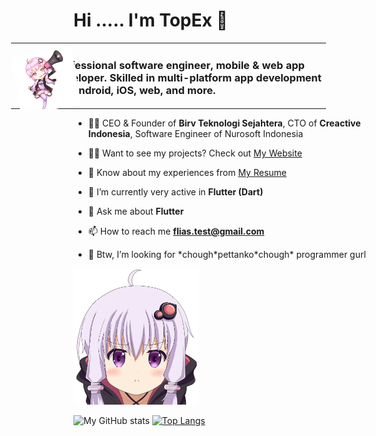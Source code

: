 <h1>Hi ..... I'm TopEx 👋</h1>

<table style="margin-left: -100px">
  <tbody>
    <tr>
      <td><img src="yukari/yukari_by_sairalina-d8jsywr.png?raw=true" width="300" style="transform: rotate(-10deg); margin: -50px 0" /></td>
      <td><h3 style="margin-left: -50px">Professional software engineer, mobile & web app developer. Skilled in multi-platform app development for Android, iOS, web, and more.</h3></td>
    </tr>
  </tbody>
</table>

- 👨‍💼 CEO & Founder of **Birv Teknologi Sejahtera**, CTO of **Creactive Indonesia**, Software Engineer of Nurosoft Indonesia

- 👨‍💻 Want to see my projects? Check out [My Website](https://www.taufiknur.com/)

- 📄 Know about my experiences from [My Resume](https://www.linkedin.com/in/taufik-nur-rahmanda/)

- 🔭 I’m currently very active in **Flutter (Dart)**

- 💬 Ask me about **Flutter**

- 📫 How to reach me **flias.test@gmail.com**

- 💍 Btw, I’m looking for \*chough\*pettanko\*chough\* programmer gurl

<img src="yukari/4042346.png?raw=true" width="200"/>

![My GitHub stats](https://github-readme-stats.vercel.app/api?username=topex-psy&count_private=true)
[![Top Langs](https://github-readme-stats.vercel.app/api/top-langs/?username=topex-psy&layout=compact)](https://github.com/topex-psy/github-readme-stats)
